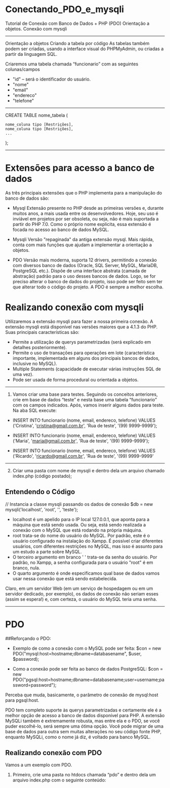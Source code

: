 # Conectando_PDO_e_mysqli
Tutorial de Conexão com Banco de Dados + PHP (PDO) Orientação a objetos. Conexão com mysqli
__________________________________________________________________________________________
Orientação a objetos
Criando a tabela por código
As tabelas também podem ser criadas, usando a interface visual do PHPMyAdmin, ou criadas a partir da linguagem SQL.
 
Criaremos uma tabela chamada “funcionario” com as seguintes colunas/campos
- "id" – será o identificador do usuário.
-  "nome"
- "email"
-  "endereco"
-  "telefone"

___________________________________________________________________________________________

CREATE TABLE nome_tabela (

	nome_coluna tipo [Restrições],
	nome_coluna tipo [Restrições],
	...
);

____________________________________________________________________________________________

# Extensões para acesso a banco de dados
As três principais extensões que o PHP implementa para a manipulação do banco de dados são:
 
- Mysql
Extensão presente no PHP desde as primeiras versões e, durante muitos anos, a mais usada entre os desenvolvedores. Hoje, seu uso é inviável em projetos por ser obsoleta, ou seja, não é mais suportada a partir do PHP 7.0. Como o próprio nome explicita, essa extensão é focada no acesso ao banco de dados MySQL.
 
- Mysqli
Versão "repaginada" da antiga extensão mysql. Mais rápida, conta com mais funções que ajudam a  implementar a orientação a objetos.
 
- PDO
Versão mais moderna, suporta 12 drivers, permitindo a conexão com diversos banco de dados (Oracle, SQL Server, MySQL, MariaDB, PostgreSQL etc.). Dispõe de uma interface abstrata (camada de abstração) padrão para o uso desses bancos de dados. Logo, se for preciso alterar o banco de dados do projeto, isso pode ser feito sem ter que alterar todo o código do projeto. A PDO é sempre a melhor escolha.
# Realizando conexão com mysqli
Utilizaremos a extensão mysqli para fazer a nossa primeira conexão. A extensão mysqli está disponível nas versões maiores que a 4.1.3 do PHP. Suas principais características são:
 
- Permite a utilização de querys parametrizadas (será explicado em detalhes posteriormente).
- Permite o uso de transações para operações em lote (característica importante, implementada em alguns dos principais bancos de dados, inclusive no MySQL).
- Multiple Statements (capacidade de executar várias instruções SQL de uma vez).
- Pode ser usada de forma procedural ou orientada a objetos.

_______________________________________________________________________________________ 
1. Vamos criar uma base para testes. Seguindo os conceitos anteriores, crie em base de dados “teste” e nesta base uma tabela “funcionario” com os campos indicados. Após, vamos inserir alguns dados para teste. Na aba SQL execute:
- INSERT INTO funcionario (nome, email, endereco, telefone)
  VALUES ('Cristina', 'cristina@gmail.com.br', 'Rua de teste', '(99) 9999-9999');
 
- INSERT INTO funcionario (nome, email, endereco, telefone)
  VALUES ('Maria', 'maria@gmail.com.br', 'Rua de teste', '(99) 9999-9999');
 
- INSERT INTO funcionario (nome, email, endereco, telefone)
  VALUES ('Ricardo', 'ricardo@gmail.com.br', 'Rua de teste', '(99) 9999-9999'
_______________________________________________________________________________________

2. Criar uma pasta com nome de  mysqli e dentro dela um arquivo chamado index.php (código postado);

## Entendendo o Código

// Instancia a classe mysqli passando os dados de conexão
$db = new mysqli('localhost', 'root', '', 'teste');
 
- localhost é um apelido para o IP local 127.0.0.1, que aponta para a máquina que está sendo usada. Ou seja, está sendo realizada a conexão com o MySQL que está rodando na própria máquina.
- root trata-se do nome do usuário do MySQL. Por padrão, este é o usuário configurado na instalação do Xampp. É possível criar diferentes usuários, com diferentes restrições no MySQL, mas isso é assunto para um estudo a parte sobre MySQL.
- O terceiro argumento em branco ' ' trata-se da senha do usuário. Por padrão, no Xampp, a senha configurada para o usuário "root" é em branco, nula.
- O quarto argumento é onde especificamos qual base de dados vamos usar nessa conexão que está sendo estabelecida.
 
Claro, em um servidor Web (em um serviço de hospedagem ou em um servidor dedicado, por exemplo), os dados de conexão não seriam esses (assim se espera!) e, com certeza, o usuário do MySQL teria uma senha.

_______________________________________________________________________________________

# PDO
##Reforçando o PDO:

- Exemplo de como a conexão com o MySQL pode ser feita: 
$con = new PDO("mysql:host=hostname;dbname=databasename", $user, $password);
 
- Como a conexão pode ser feita ao banco de dados PostgreSQL: 
$con = new PDO("pgsql:host=hostname;dbname=databasename;user=username;password=password");
 
Perceba que muda, basicamente, o parâmetro de conexão de mysql:host para pgsql:host.
 
PDO tem completo suporte às querys parametrizadas e certamente ele é a melhor opção de acesso a banco de dados disponível para PHP. A extensão MySQLi também é extremamente robusta, mas entre ela e o PDO, se você puder escolhê-lo, será sempre uma ótima opção. Você pode migrar de uma base de dados para outra sem muitas alterações no seu código fonte PHP, enquanto MySQLi, como o nome já diz, é voltado para banco MySQL.


## Realizando conexão com PDO
Vamos a um exemplo com PDO. 

1. Primeiro, crie uma pasta no htdocs chamada “pdo” e dentro dela um arquivo index.php com o seguinte conteúdo:

